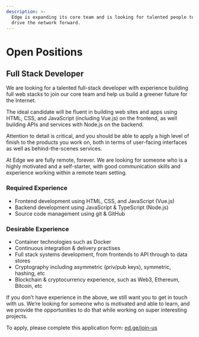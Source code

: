 ```yaml
---
description: >-
  Edge is expanding its core team and is looking for talented people to help to
  drive the network forward.
---
```


# Open Positions

## Full Stack Developer

We are looking for a talented full-stack developer with experience building full web stacks to join our core team and help us build a greener future for the Internet.

The ideal candidate will be fluent in building web sites and apps using HTML, CSS, and JavaScript \(including Vue.js\) on the frontend, as well building APIs and services with Node.js on the backend.

Attention to detail is critical, and you should be able to apply a high level of finish to the products you work on, both in terms of user-facing interfaces as well as behind-the-scenes services.

At Edge we are fully remote, forever. We are looking for someone who is a highly motivated and a self-starter, with good communication skills and experience working within a remote team setting.

### Required Experience

* Frontend development using HTML, CSS, and JavaScript \(Vue.js\)
* Backend development using JavaScript & TypeScript \(Node.js\)
* Source code management using git & GitHub

### Desirable Experience

* Container technologies such as Docker
* Continuous integration & delivery practises
* Full stack systems development, from frontends to API through to data stores
* Cryptography including asymmetric \(priv/pub keys\), symmetric, hashing, etc
* Blockchain & cryptocurrency experience, such as Web3, Ethereum, Bitcoin, etc

If you don’t have experience in the above, we still want you to get in touch with us. We’re looking for someone who is motivated and able to learn, and we provide the opportunities to do that while working on super interesting projects.

To apply, please complete this application form: [ed.ge/join-us](https://ed.ge/join-us)

